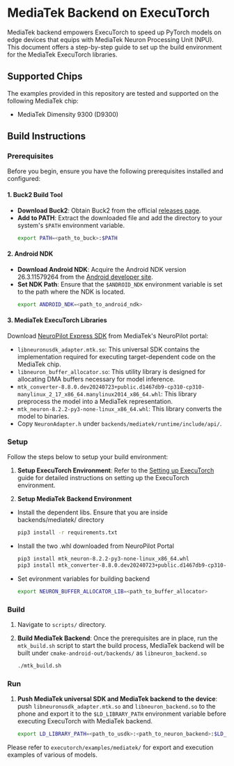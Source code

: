 # MediaTek Backend on ExecuTorch
MediaTek backend empowers ExecuTorch to speed up PyTorch models on edge devices that equips with MediaTek Neuron Processing Unit (NPU). This document offers a step-by-step guide to set up the build environment for the MediaTek ExecuTorch libraries.

## Supported Chips

The examples provided in this repository are tested and supported on the following MediaTek chip:

- MediaTek Dimensity 9300 (D9300)

## Build Instructions

### Prerequisites

Before you begin, ensure you have the following prerequisites installed and configured:

#### 1. Buck2 Build Tool

- **Download Buck2**: Obtain Buck2 from the official [releases page](https://github.com/facebook/buck2/releases/tag/2024-02-01).
- **Add to PATH**: Extract the downloaded file and add the directory to your system's `$PATH` environment variable.
   ```bash
   export PATH=<path_to_buck>:$PATH
   ```

#### 2. Android NDK

- **Download Android NDK**: Acquire the Android NDK version 26.3.11579264 from the [Android developer site](https://developer.android.com/ndk/downloads).
- **Set NDK Path**: Ensure that the `$ANDROID_NDK` environment variable is set to the path where the NDK is located.
   ```bash
   export ANDROID_NDK=<path_to_android_ndk>
   ```

#### 3. MediaTek ExecuTorch Libraries

Download [NeuroPilot Express SDK](https://neuropilot.mediatek.com/resources/public/npexpress/en/docs/npexpress) from MediaTek's NeuroPilot portal:

- `libneuronusdk_adapter.mtk.so`: This universal SDK contains the implementation required for executing target-dependent code on the MediaTek chip.
- `libneuron_buffer_allocator.so`: This utility library is designed for allocating DMA buffers necessary for model inference.
- `mtk_converter-8.8.0.dev20240723+public.d1467db9-cp310-cp310-manylinux_2_17_x86_64.manylinux2014_x86_64.whl`: This library preprocess the model into a MediaTek representation.
- `mtk_neuron-8.2.2-py3-none-linux_x86_64.whl`: This library converts the model to binaries.
- Copy `NeuronAdapter.h` under `backends/mediatek/runtime/include/api/`.

### Setup

Follow the steps below to setup your build environment:

1. **Setup ExecuTorch Environment**: Refer to the [Setting up ExecuTorch](https://pytorch.org/executorch/main/getting-started-setup) guide for detailed instructions on setting up the ExecuTorch environment.

2. **Setup MediaTek Backend Environment**
- Install the dependent libs. Ensure that you are inside backends/mediatek/ directory
   ```bash
   pip3 install -r requirements.txt
   ```
- Install the two .whl downloaded from NeuroPilot Portal
   ```bash
   pip3 install mtk_neuron-8.2.2-py3-none-linux_x86_64.whl
   pip3 install mtk_converter-8.8.0.dev20240723+public.d1467db9-cp310-cp310-manylinux_2_17_x86_64.manylinux2014_x86_64.whl
   ```
- Set evironment variables for building backend
   ```bash
   export NEURON_BUFFER_ALLOCATOR_LIB=<path_to_buffer_allocator>
   ```

### Build
1. Navigate to `scripts/` directory.

2. **Build MediaTek Backend**: Once the prerequisites are in place, run the `mtk_build.sh` script to start the build process, MediaTek backend will be built under `cmake-android-out/backends/` as `libneuron_backend.so`

   ```bash
   ./mtk_build.sh
   ```

### Run

1. **Push MediaTek universal SDK and MediaTek backend to the device**: push `libneuronusdk_adapter.mtk.so` and `libneuron_backend.so` to the phone and export it to the `$LD_LIBRARY_PATH` environment variable before executing ExecuTorch with MediaTek backend.

   ```bash
   export LD_LIBRARY_PATH=<path_to_usdk>:<path_to_neuron_backend>:$LD_LIBRARY_PATH
   ```

Please refer to `executorch/examples/mediatek/` for export and execution examples of various of models.
